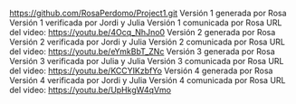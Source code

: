 https://github.com/RosaPerdomo/Project1.git
Versión 1 generada por Rosa 
Versión 1 verificada por Jordi y Julia
Versión 1 comunicada por Rosa 
URL del video: https://youtu.be/4Ocq_NhJno0
Versión 2 generada por Rosa 
Versión 2 verificada por Jordi y Julia
Versión 2 comunicada por Rosa 
URL del video: https://youtu.be/eYmkBbT_ZNc 
Versión 3 generada por Rosa 
Versión 3 verificada por Julia y Julia
Versión 3 comunicada por Rosa 
URL del video: https://youtu.be/KCCYIKzbfYo
Versión 4 generada por Rosa 
Versión 4 verificada por Jordi y Julia
Versión 4 comunicada por Rosa 
URL del video: https://youtu.be/UpHkgW4qVmo 
